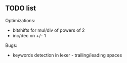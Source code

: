 ## TODO list

Optimizations:
* bitshifts for mul/div of powers of 2
* inc/dec on +/- 1

Bugs:
* keywords detection in lexer - trailing/leading spaces
